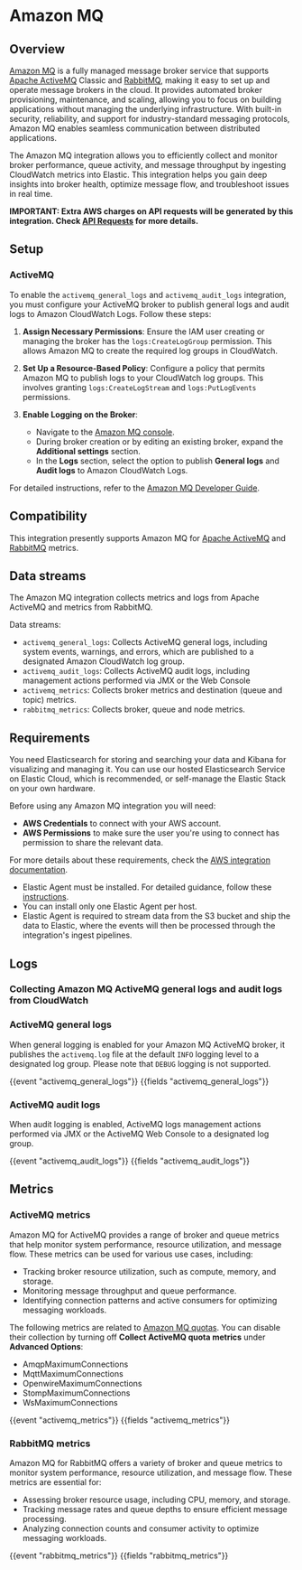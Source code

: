 # Amazon MQ

## Overview

[Amazon MQ](https://docs.aws.amazon.com/amazon-mq/latest/developer-guide/) is a fully managed message broker service that supports [Apache ActiveMQ](http://activemq.apache.org/) Classic and [RabbitMQ](https://www.rabbitmq.com/), making it easy to set up and operate message brokers in the cloud. It provides automated broker provisioning, maintenance, and scaling, allowing you to focus on building applications without managing the underlying infrastructure. With built-in security, reliability, and support for industry-standard messaging protocols, Amazon MQ enables seamless communication between distributed applications.

The Amazon MQ integration allows you to efficiently collect and monitor broker performance, queue activity, and message throughput by ingesting CloudWatch metrics into Elastic. This integration helps you gain deep insights into broker health, optimize message flow, and troubleshoot issues in real time.


**IMPORTANT: Extra AWS charges on API requests will be generated by this integration. Check [API Requests](https://www.elastic.co/docs/current/integrations/aws#aws-api-requests) for more details.**

## Setup

### ActiveMQ

To enable the `activemq_general_logs` and `activemq_audit_logs` integration, you must configure your ActiveMQ broker to publish general logs and audit logs to Amazon CloudWatch Logs. Follow these steps:

1. **Assign Necessary Permissions**: Ensure the IAM user creating or managing the broker has the `logs:CreateLogGroup` permission. This allows Amazon MQ to create the required log groups in CloudWatch.

2. **Set Up a Resource-Based Policy**: Configure a policy that permits Amazon MQ to publish logs to your CloudWatch log groups. This involves granting `logs:CreateLogStream` and `logs:PutLogEvents` permissions.

3. **Enable Logging on the Broker**:

    - Navigate to the [Amazon MQ console](https://console.aws.amazon.com/amazon-mq/).
    - During broker creation or by editing an existing broker, expand the **Additional settings** section.
    - In the **Logs** section, select the option to publish **General logs** and **Audit logs** to Amazon CloudWatch Logs.

For detailed instructions, refer to the [Amazon MQ Developer Guide](https://docs.aws.amazon.com/amazon-mq/latest/developer-guide/configure-logging-monitoring-activemq.html#security-logging-monitoring-configure-cloudwatch-structure).

## Compatibility

This integration presently supports Amazon MQ for [Apache ActiveMQ](http://activemq.apache.org/) and [RabbitMQ](https://www.rabbitmq.com/) metrics.

## Data streams

The Amazon MQ integration collects metrics and logs from Apache ActiveMQ and metrics from RabbitMQ.


Data streams:
 - `activemq_general_logs`: Collects ActiveMQ general logs, including system events, warnings, and errors, which are published to a designated Amazon CloudWatch log group. 
 - `activemq_audit_logs`: Collects ActiveMQ audit logs, including management actions performed via JMX or the Web Console
 - `activemq_metrics`: Collects broker metrics and destination (queue and topic) metrics.
 - `rabbitmq_metrics`: Collects broker, queue and node metrics.


## Requirements

You need Elasticsearch for storing and searching your data and Kibana for
visualizing and managing it. You can use our hosted Elasticsearch Service on
Elastic Cloud, which is recommended, or self-manage the Elastic Stack on your
own hardware.

Before using any Amazon MQ integration you will need:

* **AWS Credentials** to connect with your AWS account.
* **AWS Permissions** to make sure the user you're using to connect has
  permission to share the relevant data.

For more details about these requirements, check the [AWS
integration
documentation](https://docs.elastic.co/integrations/aws#requirements).

* Elastic Agent must be installed. For detailed guidance, follow these [instructions](https://www.elastic.co/guide/en/fleet/current/elastic-agent-installation.html).
* You can install only one Elastic Agent per host.
* Elastic Agent is required to stream data from the S3 bucket and ship the
  data to Elastic, where the events will then be processed through the
  integration's ingest pipelines.

## Logs

### Collecting Amazon MQ ActiveMQ general logs and audit logs from CloudWatch

### ActiveMQ general logs

When general logging is enabled for your Amazon MQ ActiveMQ broker, it publishes the `activemq.log` file at the default `INFO` logging level to a designated log group. Please note that `DEBUG` logging is not supported.

{{event "activemq_general_logs"}}
{{fields "activemq_general_logs"}}

### ActiveMQ audit logs

When audit logging is enabled, ActiveMQ logs management actions performed via JMX or the ActiveMQ Web Console to a designated log group.

{{event "activemq_audit_logs"}}
{{fields "activemq_audit_logs"}}

## Metrics

### ActiveMQ metrics

Amazon MQ for ActiveMQ provides a range of broker and queue metrics that help monitor system performance, resource utilization, and message flow. These metrics can be used for various use cases, including:

- Tracking broker resource utilization, such as compute, memory, and storage.
- Monitoring message throughput and queue performance.
- Identifying connection patterns and active consumers for optimizing messaging workloads.

The following metrics are related to [Amazon MQ quotas](https://docs.aws.amazon.com/amazon-mq/latest/developer-guide/amazon-mq-limits.html). You can disable their collection by turning off **Collect ActiveMQ quota metrics** under **Advanced Options**:

- AmqpMaximumConnections
- MqttMaximumConnections
- OpenwireMaximumConnections
- StompMaximumConnections
- WsMaximumConnections

{{event "activemq_metrics"}}
{{fields "activemq_metrics"}}


### RabbitMQ metrics

Amazon MQ for RabbitMQ offers a variety of broker and queue metrics to monitor system performance, resource utilization, and message flow. These metrics are essential for:

- Assessing broker resource usage, including CPU, memory, and storage.
- Tracking message rates and queue depths to ensure efficient message processing.
- Analyzing connection counts and consumer activity to optimize messaging workloads.

{{event "rabbitmq_metrics"}}
{{fields "rabbitmq_metrics"}}